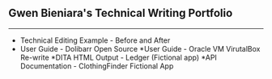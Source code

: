 ## Gwen Bieniara's Technical Writing Portfolio
-------
- Technical Editing Example - Before and After
- User Guide - Dolibarr Open Source 
*User Guide - Oracle VM VirutalBox Re-write 
*DITA HTML Output - Ledger (Fictional app)
*API Documentation - ClothingFinder Fictional App
